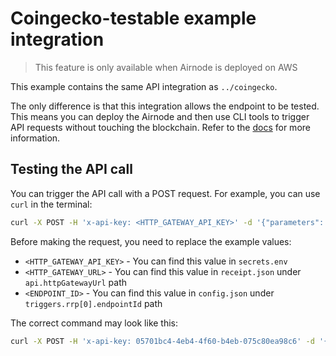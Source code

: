 # Coingecko-testable example integration

> This feature is only available when Airnode is deployed on AWS

This example contains the same API integration as `../coingecko`.

The only difference is that this integration allows the endpoint to be tested. This means you can deploy the Airnode and
then use CLI tools to trigger API requests without touching the blockchain. Refer to the
[docs](https://docs.api3.org/airnode/latest/grp-providers/guides/build-an-airnode/http-gateway.html) for more
information.

## Testing the API call

You can trigger the API call with a POST request. For example, you can use `curl` in the terminal:

```sh
curl -X POST -H 'x-api-key: <HTTP_GATEWAY_API_KEY>' -d '{"parameters": {"coinId": "bitcoin"}}' '<HTTP_GATEWAY_URL>/<ENDPOINT_ID>'
```

Before making the request, you need to replace the example values:

- `<HTTP_GATEWAY_API_KEY>` - You can find this value in `secrets.env`
- `<HTTP_GATEWAY_URL>` - You can find this value in `receipt.json` under `api.httpGatewayUrl` path
- `<ENDPOINT_ID>` - You can find this value in `config.json` under `triggers.rrp[0].endpointId` path

The correct command may look like this:

```sh
curl -X POST -H 'x-api-key: 05701bc4-4eb4-4f60-b4eb-075c80ea98c6' -d '{"parameters": {"coinId": "bitcoin"}}' 'https://x9sidy9ln0.execute-api.us-east-1.amazonaws.com/v1/0xd9e8c9bcc8960df5f954c0817757d2f7f9601bd638ea2f94e890ae5481681153'
```
